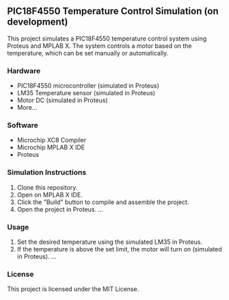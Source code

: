 ## PIC18F4550 Temperature Control Simulation (on development)

This project simulates a PIC18F4550 temperature control system using Proteus and MPLAB X. The system controls a motor based on the temperature, which can be set manually or automatically.

### Hardware

* PIC18F4550 microcontroller (simulated in Proteus)
* LM35 Temperature sensor (simulated in Proteus)
* Motor DC (simulated in Proteus)
* More...

### Software

* Microchip XC8 Compiler
* Microchip MPLAB X IDE
* Proteus

### Simulation Instructions

1. Clone this repository.
2. Open on MPLAB X IDE.
3. Click the "Build" button to compile and assemble the project.
4. Open the project in Proteus.
...

### Usage

1. Set the desired temperature using the simulated LM35 in Proteus.
2. If the temperature is above the set limit, the motor will turn on (simulated in Proteus).
...

### License

This project is licensed under the MIT License.
